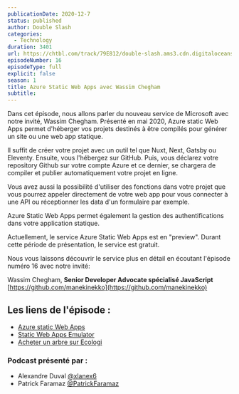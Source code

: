```yaml
---
publicationDate: 2020-12-7
status: published
author: Double Slash
categories:
  - Technology
duration: 3401
url: https://chtbl.com/track/79E812/double-slash.ams3.cdn.digitaloceanspaces.com/DS_016_swa.mp3
episodeNumber: 16
episodeType: full
explicit: false
season: 1
title: Azure Static Web Apps avec Wassim Chegham
subtitle:
---
```


Dans cet épisode, nous allons parler du nouveau service de Microsoft avec notre invité, Wassim Chegham.
Présenté en mai 2020, Azure static Web Apps permet d'héberger vos projets destinés à être compilés pour générer un site ou une web app statique.

Il suffit de créer votre projet avec un outil tel que Nuxt, Next, Gatsby ou Eleventy. Ensuite, vous l'hébergez sur GitHub. Puis, vous déclarez votre repository Github sur votre compte Azure et ce dernier, se chargera de compiler et publier automatiquement votre projet en ligne.

Vous avez aussi la possibilité d'utiliser des fonctions dans votre projet que vous pourrez appeler directement de votre web app pour vous connecter à une API ou réceptionner les data d'un formulaire par exemple.

Azure Static Web Apps permet également la gestion des authentifications dans votre application statique.

Actuellement, le service Azure Static Web Apps est en "preview". Durant cette période de présentation, le service est gratuit.

Nous vous laissons découvrir le service plus en détail en écoutant l'épisode numéro 16 avec notre invité:

Wassim Chegham, **Senior Developer Advocate spécialisé JavaScript**
[https://github.com/manekinekko](https://github.com/manekinekko)

## Les liens de l'épisode :

- [Azure static Web Apps](https://azure.microsoft.com/fr-fr/services/app-service/static/)
- [Static Web Apps Emulator](https://github.com/manekinekko/swa-emulator)
- [Acheter un arbre sur Ecologi](https://ecologi.com/wassimchegham?r=5facf70521660a001d024120)

### Podcast présenté par :

- Alexandre Duval [@xlanex6](https://twitter.com/xlanex6)
- Patrick Faramaz [@PatrickFaramaz](https://twitter.com/PatrickFaramaz)
